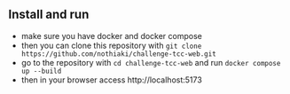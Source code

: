 ## Install and run

- make sure you have docker and docker compose
- then you can clone this repository with `git clone https://github.com/nothiaki/challenge-tcc-web.git`
- go to the repository with `cd challenge-tcc-web` and run `docker compose up --build`
- then in your browser access http://localhost:5173
